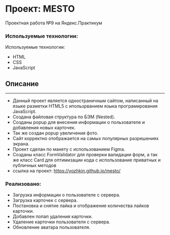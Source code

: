 # Проект: MESTO
Проектная работа №9 на Яндекс.Практикум

### Используемые технологии:
Используемые технологии:

* HTML
* CSS
* JavaScript

## Описание
---

* Данный проект является одностраничным сайтом, написанный на языке разметки HTML5 с ипользрванием языка програмирования JavaScript.
* Создана файловая структура по БЭМ (Nested).
* Созданы popup для внесения информации о пользователе и добавления новых карточек.
* Так же создан popup увеличения фото.
* Сайт корректно отображается на самых популярных разрешениях экрана.
* Проект сделан по макету с использованием Figma.
* Созданы класс FormValidator для проверки валидации форм, а так же класс Card для оптимизации кода с использование приватных и публичных методов
* ссылка на проект: https://yozhkin.github.io/mesto/

### Реализовано:
  - Загрузка информации о пользователе с сервера.
  - Загрузка карточек с сервера.
  - Постановка и снятие лайка и отображение количества лайков карточки.
  - Добавлен попап удаления карточки.
  - Удаление карточки пользователя c сервера.
  - Обновление аватара пользователя.
